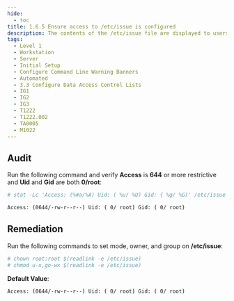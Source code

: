 ```yaml
---
hide:
  - toc
title: 1.6.5 Ensure access to /etc/issue is configured
description: The contents of the /etc/issue file are displayed to users prior to login for local terminals.
tags:
  - Level 1
  - Workstation
  - Server
  - Initial Setup
  - Configure Command Line Warning Banners
  - Automated
  - 3.3 Configure Data Access Control Lists
  - IG1
  - IG2
  - IG3
  - T1222
  - T1222.002
  - TA0005
  - M1022
---
```


## Audit
Run the following command and verify **Access** is **644** or more restrictive and **Uid** and **Gid** are both **0/root**:
```bash
# stat -Lc 'Access: (%#a/%A) Uid: ( %u/ %U) Gid: { %g/ %G)' /etc/issue

Access: (0644/-rw-r--r--) Uid: ( 0/ root) Gid: ( 0/ root)
```

## Remediation
Run the following commands to set mode, owner, and group on **/etc/issue**:
```bash
# chown root:root $(readlink -e /etc/issue)
# chmod u-x,go-wx $(readlink -e /etc/issue)
```
  

**Default Value**:
```bash
Access: (0644/-rw-r--r--) Uid: ( 0/ root) Gid: ( 0/ root)
```
